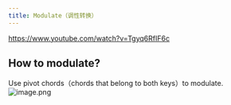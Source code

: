 ```yaml
---
title: Modulate（调性转换）
---
```


https://www.youtube.com/watch?v=Tgyq6RfIF6c

## How to modulate?

Use pivot chords（chords that belong to both keys）to modulate.
![image.png](/images/Pub_Note_Modulate/image.png)
